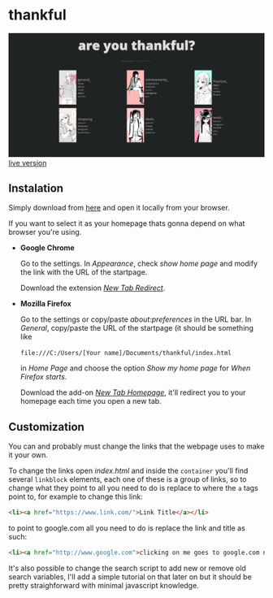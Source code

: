 # thankful
 
![preview](https://github.com/ayydany/thankful/blob/master/preview.png?raw=true)
[live version](https://danyboss.github.io/thankful/)

## Instalation
Simply download from [here](https://github.com/DanyBoss/ubiquitous/archive/master.zip) and open it locally from your browser.

If you want to select it as your homepage thats gonna depend on what browser you're using.

* **Google Chrome**

  Go to the settings. In *Appearance*, check *show home page* and modify the link with the URL of the startpage. 
  
  Download the extension [*New Tab Redirect*](https://chrome.google.com/webstore/detail/new-tab-redirect/icpgjfneehieebagbmdbhnlpiopdcmna?hl=en).

* **Mozilla Firefox**

  Go to the settings or copy/paste *about:preferences* in the URL bar. In *General*, copy/paste the URL of the startpage (it should be something like 
  
  `file:///C:/Users/[Your name]/Documents/thankful/index.html` 
  
  in *Home Page* and choose the option *Show my home page* for *When Firefox starts*.
  
  Download the add-on [*New Tab Homepage*](https://addons.mozilla.org/en-US/firefox/addon/new-tab-homepage/), it'll redirect you to your homepage each time you open a new tab.

## Customization
You can and probably must change the links that the webpage uses to make it your own.

To change the links open *index.html* and inside the `container` you'll find several `linkblock` elements, each one of these is a group of links, so to change what they point to all you need to do is replace to where the `a` tags point to, for example to change this link:

```html
<li><a href="https://www.link.com/">Link Title</a></li>
```

to point to google.com all you need to do is replace the link and title as such:

```html
<li><a href="http://www.google.com">clicking on me goes to google.com now</a></li>
```

It's also possible to change the search script to add new or remove old search variables, I'll add a simple tutorial on that later on but it should be pretty straighforward with minimal javascript knowledge.
